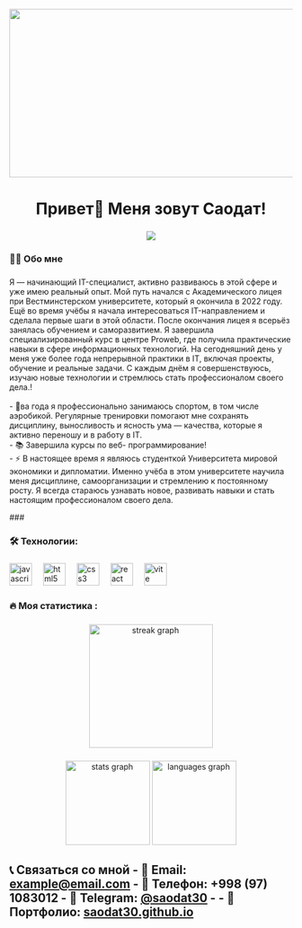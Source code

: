 <br clear="both">

<div align="center">
  <img height="300" width="600" src="https://user-images.githubusercontent.com/74038190/225813708-98b745f2-7d22-48cf-9150-083f1b00d6c9.gif"  />
</div>

###

<h1 align="center">Привет👋 Меня зовут Саодат!</h1>



###

<div align="center">
  <img src="https://visitor-badge.laobi.icu/badge?page_id=saodat30.saodat30&"  />
</div>

###

<h3 align="left">👩‍💻  Обо мне</h3>

###

<p align="left">Я — начинающий IT-специалист, активно развиваюсь в этой сфере и уже имею реальный опыт.
Мой путь начался с Академического лицея при Вестминстерском университете, который я окончила в 2022 году. Ещё во время учёбы я начала интересоваться IT-направлением и сделала первые шаги в этой области.
После окончания лицея я всерьёз занялась обучением и саморазвитием. Я завершила специализированный курс в центре Proweb, где получила практические навыки в сфере информационных технологий.
На сегодняшний день у меня уже более года непрерывной практики в IT, включая проекты, обучение и реальные задачи. С каждым днём я совершенствуюсь, изучаю новые технологии и стремлюсь стать профессионалом своего дела.!<br><br>- 🔭ва года я профессионально занимаюсь спортом, в том числе аэробикой. Регулярные тренировки помогают мне сохранять дисциплину, выносливость и ясность ума — качества, которые я активно переношу и в работу в IT.<br>- 📚 Завершила курсы по веб- программирование!<br>- ⚡ 
В настоящее время я являюсь студенткой Университета мировой экономики и дипломатии. Именно учёба в этом университете научила меня дисциплине, самоорганизации и стремлению к постоянному росту. Я всегда стараюсь узнавать новое, развивать навыки и стать настоящим профессионалом своего дела.</p>
###

###


<h3 align="left">🛠 Технологии:</h3>

###

<div align="left">
  <img src="https://cdn.jsdelivr.net/gh/devicons/devicon/icons/javascript/javascript-original.svg" height="40" alt="javascript logo"  />
  <img width="12" />
  <img src="https://cdn.jsdelivr.net/gh/devicons/devicon/icons/html5/html5-original.svg" height="40" alt="html5 logo"  />
  <img width="12" />
  <img src="https://cdn.jsdelivr.net/gh/devicons/devicon/icons/css3/css3-original.svg" height="40" alt="css3 logo"  />
  <img width="12" />
  <img src="https://cdn.jsdelivr.net/gh/devicons/devicon/icons/react/react-original.svg" height="40" alt="react logo"  />
  <img width="12" />
  <img src="https://skillicons.dev/icons?i=vite" height="40" alt="vite logo"  />
  <img width="12" />


###

<h3 align="left">🔥   Моя статистика :</h3>

###

 <div align="center"> <img src="https://streak-stats.demolab.com?user=saodat30&locale=en&mode=daily&theme=dark&hide_border=false&border_radius=5&order=3" height="220" alt="streak graph" /> </div>

###

 <div align="center"> <img src="https://github-readme-stats.vercel.app/api?username=saodat30&hide_title=false&hide_rank=false&show_icons=true&include_all_commits=true&count_private=true&disable_animations=false&theme=dracula&locale=en&hide_border=false&order=1" height="150" alt="stats graph" /> <img src="https://github-readme-stats.vercel.app/api/top-langs?username=saodat30&locale=en&hide_title=false&layout=compact&card_width=320&langs_count=5&theme=dracula&hide_border=false&order=2" height="150" alt="languages graph" /> </div>

## 📞 Связаться со мной - 📧 Email: [example@email.com](mailto:saodattashpulatova@gmail.com) - 📱 Телефон: +998 (97) 1083012 - 💬 Telegram: [@saodat30](https://t.me/tashpulatova_saodat) - - 🧩 Портфолио: [saodat30.github.io](https://saodat30.github.io)
